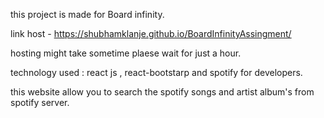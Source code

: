 this project is made for Board infinity.

link host - https://shubhamklanje.github.io/BoardInfinityAssingment/

hosting might take sometime plaese wait for just a hour.

technology used : react js , react-bootstarp and spotify for developers.

this website allow you to search the spotify songs and artist album's from spotify server.
